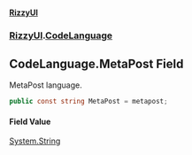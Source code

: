#### [RizzyUI](index 'index')
### [RizzyUI](RizzyUI 'RizzyUI').[CodeLanguage](RizzyUI.CodeLanguage 'RizzyUI.CodeLanguage')

## CodeLanguage.MetaPost Field

MetaPost language.

```csharp
public const string MetaPost = metapost;
```

#### Field Value
[System.String](https://docs.microsoft.com/en-us/dotnet/api/System.String 'System.String')